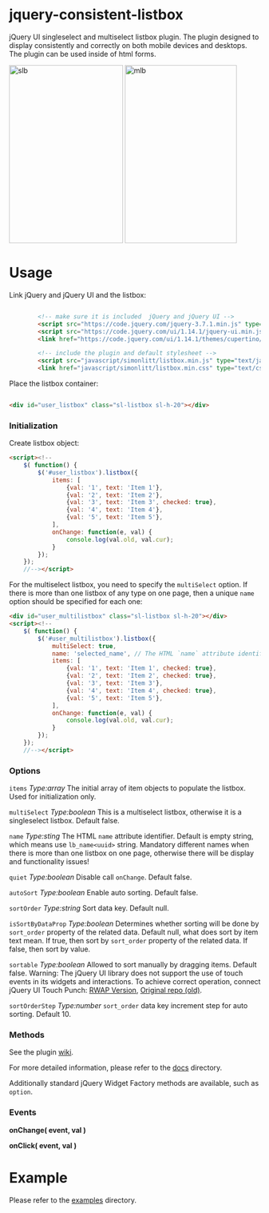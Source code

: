 # jquery-consistent-listbox
jQuery UI singleselect and multiselect listbox plugin. The plugin designed to display consistently and correctly on both mobile devices and desktops. The plugin can be used inside of html forms.

<img width="228" height="356" alt="slb" src="https://github.com/user-attachments/assets/d584878e-797b-4ff0-bef4-dc36f0698532" />
<img width="224" height="356" alt="mlb" src="https://github.com/user-attachments/assets/ae975266-4364-42a6-a452-56ff14627335" />

# Usage
Link jQuery and jQuery UI and the listbox:
``` HTML

		<!-- make sure it is included  jQuery and jQuery UI -->
		<script src="https://code.jquery.com/jquery-3.7.1.min.js" type="text/javascript" integrity="sha256-/JqT3SQfawRcv/BIHPThkBvs0OEvtFFmqPF/lYI/Cxo=" crossorigin="anonymous" referrerpolicy="no-referrer"></script>
		<script src="https://code.jquery.com/ui/1.14.1/jquery-ui.min.js" type="text/javascript" integrity="sha256-AlTido85uXPlSyyaZNsjJXeCs07eSv3r43kyCVc8ChI=" crossorigin="anonymous" referrerpolicy="no-referrer"></script>
		<link href="https://code.jquery.com/ui/1.14.1/themes/cupertino/jquery-ui.css" type="text/css" rel="stylesheet" media="screen"  integrity="sha256-1Lhp59o6Lo17agNDv7pxRJSu6j1iExUKwHp/P2I19hQ=" crossorigin="anonymous" referrerpolicy="no-referrer"/>

		<!-- include the plugin and default stylesheet -->
		<script src="javascript/simonlitt/listbox.min.js" type="text/javascript"></script>
		<link href="javascript/simonlitt/listbox.min.css" type="text/css" rel="stylesheet"/>
```

Place the listbox container:

``` HTML

<div id="user_listbox" class="sl-listbox sl-h-20"></div>
```
### Initialization
Create listbox object:
``` HTML
<script><!--
	$( function() {
		$('#user_listbox').listbox({
			items: [
				{val: '1', text: 'Item 1'},
				{val: '2', text: 'Item 2'},
				{val: '3', text: 'Item 3', checked: true},
				{val: '4', text: 'Item 4'},
				{val: '5', text: 'Item 5'},
			],
			onChange: function(e, val) {
				console.log(val.old, val.cur);
			}
		});
	});
	//--></script>
```
For the multiselect listbox, you need to specify the `multiSelect` option. If there is more than one listbox of any type on one page, then a unique `name` option should be specified for each one:

``` HTML
<div id="user_multilistbox" class="sl-listbox sl-h-20"></div>
<script><!--
	$( function() {
		$('#user_multilistbox').listbox({
			multiSelect: true,
			name: 'selected_name', // The HTML `name` attribute identifier. Mandatory different names when there is more than one listbox on one page.
			items: [
				{val: '1', text: 'Item 1', checked: true},
				{val: '2', text: 'Item 2', checked: true},
				{val: '3', text: 'Item 3'},
				{val: '4', text: 'Item 4', checked: true},
				{val: '5', text: 'Item 5'},
			],
			onChange: function(e, val) {
				console.log(val.old, val.cur);
			}
		});
	});
	//--></script>
```

### Options

`items` _Type:array_ The initial array of item objects to populate the listbox. Used for initialization only. 

`multiSelect`	_Type:boolean_	This is a multiselect listbox, otherwise it is a singleselect listbox. Default false.

`name`	_Type:sting_	The HTML `name` attribute identifier. Default is empty string, which means use `lb_name<uuid>` string. Mandatory different names when there is more than one listbox on one page, otherwise there will be display and functionality issues! 

`quiet`	_Type:boolean_	Disable call `onChange`. Default false.

`autoSort`	_Type:boolean_	Enable auto sorting. Default false.

`sortOrder`	_Type:string_	Sort data key. Default null.

`isSortByDataProp` 	_Type:boolean_ 	Determines whether sorting will be done by `sort_order` property of the related data. Default null, what does sort by item text mean. If true, then sort by `sort_order` property of the related data. If false, then sort by value.

`sortable`	_Type:boolean_	Allowed to sort manually by dragging items. Default false. Warning: The jQuery UI library does not support the use of touch events in its widgets and interactions. To achieve correct operation, connect jQuery UI Touch Punch: [RWAP Version](https://github.com/RWAP/jquery-ui-touch-punch), [Original repo (old)](https://github.com/furf/jquery-ui-touch-punch).

`sortOrderStep`	_Type:number_	`sort_order` data key increment step for auto sorting. Default 10.

### Methods
See the plugin [wiki](https://github.com/SimonLitt/jquery-consistent-listbox/wiki/Plugin-methods).

For more detailed information, please refer to the [docs](https://github.com/SimonLitt/jquery-consistent-listbox/tree/main/docs) directory.

Additionally standard jQuery Widget Factory methods are available, such as `option`.
### Events
**onChange( event, val )**

**onClick( event, val )**
# Example
Please refer to the [examples](https://github.com/SimonLitt/jquery-consistent-listbox/tree/main/examples) directory.
